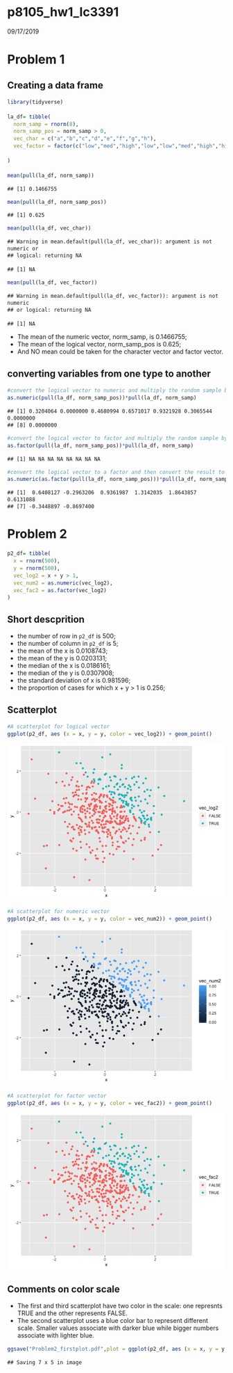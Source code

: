 p8105\_hw1\_lc3391
================
09/17/2019

Problem 1
=========

Creating a data frame
---------------------

``` r
library(tidyverse)

la_df= tibble(
  norm_samp = rnorm(8),
  norm_samp_pos = norm_samp > 0,
  vec_char = c("a","b","c","d","e","f","g","h"),
  vec_factor = factor(c("low","med","high","low","low","med","high","high"))

)

mean(pull(la_df, norm_samp))
```

    ## [1] 0.1466755

``` r
mean(pull(la_df, norm_samp_pos))
```

    ## [1] 0.625

``` r
mean(pull(la_df, vec_char))
```

    ## Warning in mean.default(pull(la_df, vec_char)): argument is not numeric or
    ## logical: returning NA

    ## [1] NA

``` r
mean(pull(la_df, vec_factor))
```

    ## Warning in mean.default(pull(la_df, vec_factor)): argument is not numeric
    ## or logical: returning NA

    ## [1] NA

-   The mean of the numeric vector, norm\_samp, is 0.1466755;
-   The mean of the logical vector, norm\_samp\_pos is 0.625;
-   And NO mean could be taken for the character vector and factor vector.

converting variables from one type to another
---------------------------------------------

``` r
#convert the logical vector to numeric and multiply the random sample by the result
as.numeric(pull(la_df, norm_samp_pos))*pull(la_df, norm_samp)
```

    ## [1] 0.3204064 0.0000000 0.4680994 0.6571017 0.9321928 0.3065544 0.0000000
    ## [8] 0.0000000

``` r
#convert the logical vector to factor and multiply the random sample by the result
as.factor(pull(la_df, norm_samp_pos))*pull(la_df, norm_samp)
```

    ## [1] NA NA NA NA NA NA NA NA

``` r
#convert the logical vector to a factor and then convert the result to numeric, and multiply the random sample by the result
as.numeric(as.factor(pull(la_df, norm_samp_pos)))*pull(la_df, norm_samp)
```

    ## [1]  0.6408127 -0.2963206  0.9361987  1.3142035  1.8643857  0.6131088
    ## [7] -0.3448897 -0.8697400

Problem 2
=========

``` r
p2_df= tibble(
  x = rnorm(500),
  y = rnorm(500),
  vec_log2 = x + y > 1,
  vec_num2 = as.numeric(vec_log2),
  vec_fac2 = as.factor(vec_log2)
)
```

Short descprition
-----------------

-   the number of row in `p2_df` is 500;
-   the number of column in `p2_df` is 5;
-   the mean of the x is 0.0108743;
-   the mean of the y is 0.0203131;
-   the median of the x is 0.0186161;
-   the median of the y is 0.0307908;
-   the standard deviation of x is 0.981596;
-   the proportion of cases for which x + y &gt; 1 is 0.256;

Scatterplot
-----------

``` r
#A scatterplot for logical vector
ggplot(p2_df, aes (x = x, y = y, color = vec_log2)) + geom_point()
```

![](hw1_files/figure-markdown_github/problem2_part2-1.png)

``` r
#A scatterplot for numeric vector
ggplot(p2_df, aes (x = x, y = y, color = vec_num2)) + geom_point()
```

![](hw1_files/figure-markdown_github/problem2_part2-2.png)

``` r
#A scatterplot for factor vector
ggplot(p2_df, aes (x = x, y = y, color = vec_fac2)) + geom_point()
```

![](hw1_files/figure-markdown_github/problem2_part2-3.png)

Comments on color scale
-----------------------

-   The first and third scatterplot have two color in the scale: one represnts TRUE and the other represents FALSE.
-   The second scatterplot uses a blue color bar to represent different scale. Smaller values associate with darker blue while bigger numbers associate with lighter blue.

``` r
ggsave("Problem2_firstplot.pdf",plot = ggplot(p2_df, aes (x = x, y = y, color = vec_log2)) + geom_point())
```

    ## Saving 7 x 5 in image
